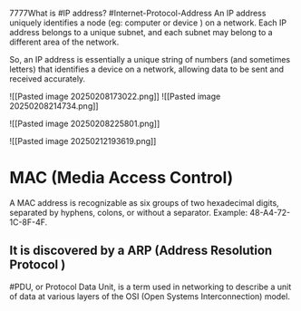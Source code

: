 7777What is #IP address? #Internet-Protocol-Address
An IP address uniquely identifies a node (eg: computer or device ) on a
network. Each IP address belongs to a unique subnet, and each subnet may belong to a
different area of the network.

So, an IP address is essentially a unique string of numbers (and sometimes letters) that identifies a device on a network, allowing data to be sent and received accurately.

![[Pasted image 20250208173022.png]]
![[Pasted image 20250208214734.png]]

![[Pasted image 20250208225801.png]]


![[Pasted image 20250212193619.png]]

# MAC (Media Access Control)
A MAC address is recognizable as six groups of two hexadecimal digits, separated by hyphens, colons, or without a separator. Example: 48-A4-72-1C-8F-4F.
## It is discovered by a ARP (Address Resolution Protocol )

#PDU, or Protocol Data Unit, is a term used in networking to describe a unit of data at various layers of the OSI (Open Systems Interconnection) model.